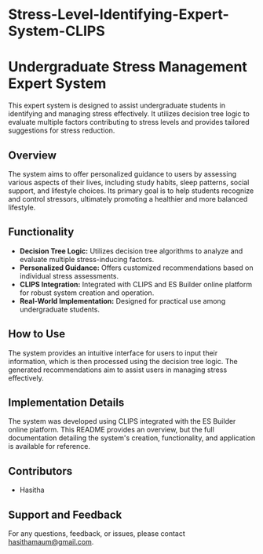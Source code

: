 # Stress-Level-Identifying-Expert-System-CLIPS
# Undergraduate Stress Management Expert System

This expert system is designed to assist undergraduate students in identifying and managing stress effectively. It utilizes decision tree logic to evaluate multiple factors contributing to stress levels and provides tailored suggestions for stress reduction.

## Overview

The system aims to offer personalized guidance to users by assessing various aspects of their lives, including study habits, sleep patterns, social support, and lifestyle choices. Its primary goal is to help students recognize and control stressors, ultimately promoting a healthier and more balanced lifestyle.

## Functionality

- **Decision Tree Logic:** Utilizes decision tree algorithms to analyze and evaluate multiple stress-inducing factors.
- **Personalized Guidance:** Offers customized recommendations based on individual stress assessments.
- **CLIPS Integration:** Integrated with CLIPS and ES Builder online platform for robust system creation and operation.
- **Real-World Implementation:** Designed for practical use among undergraduate students.

## How to Use

The system provides an intuitive interface for users to input their information, which is then processed using the decision tree logic. The generated recommendations aim to assist users in managing stress effectively.

## Implementation Details

The system was developed using CLIPS integrated with the ES Builder online platform. This README provides an overview, but the full documentation detailing the system's creation, functionality, and application is available for reference.

## Contributors

- Hasitha

## Support and Feedback

For any questions, feedback, or issues, please contact hasithamaum@gmail.com.


